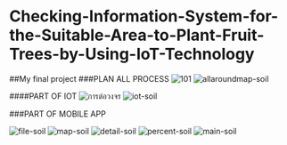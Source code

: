 # Checking-Information-System-for-the-Suitable-Area-to-Plant-Fruit-Trees-by-Using-IoT-Technology
##My final project
###PLAN ALL PROCESS
![101](https://user-images.githubusercontent.com/125264834/219229940-2565358a-38de-46e5-a530-8f642ac3eb70.jpg)
![allaroundmap-soil](https://user-images.githubusercontent.com/125264834/221397387-1d044ca5-c151-48d6-b18c-16d52cf6ed2a.png)

####PART OF IOT
![การต่อวงจร](https://user-images.githubusercontent.com/125264834/219229935-82664714-2776-476f-8dca-af297cf3b64d.PNG)
![iot-soil](https://user-images.githubusercontent.com/125264834/221397404-cf399d3c-929e-40fe-8c7a-e01f85f55a04.png)

###PART OF MOBILE APP

![file-soil](https://user-images.githubusercontent.com/125264834/221397427-ff5dcaeb-fc0a-4428-a085-34c8f9c9492b.png)
![map-soil](https://user-images.githubusercontent.com/125264834/221397429-6fa08a33-20f6-4d14-b155-5858c8091b2a.png)
![detail-soil](https://user-images.githubusercontent.com/125264834/221397431-05e106b7-4a4e-406b-8988-64d05c34cf6b.png)
![percent-soil](https://user-images.githubusercontent.com/125264834/221397432-6018e4e1-5471-4122-ae9b-fac649be5659.png)
![main-soil](https://user-images.githubusercontent.com/125264834/221397433-1b84bcbb-d509-4951-81d8-8a36239c0613.png)
